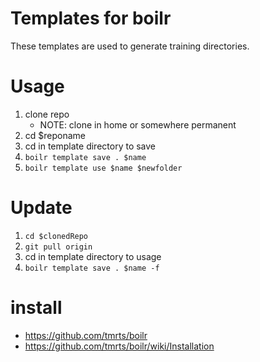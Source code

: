 # Templates for boilr

These templates are used to generate training directories.

# Usage

1. clone repo
    - NOTE: clone in home or somewhere permanent
2. cd $reponame
3. cd in template directory to save
4. `boilr template save . $name`
5. `boilr template use $name $newfolder`

# Update

1. `cd $clonedRepo`
2. `git pull origin`
3. cd in template directory to usage
4. `boilr template save . $name -f`

# install
- https://github.com/tmrts/boilr
- https://github.com/tmrts/boilr/wiki/Installation